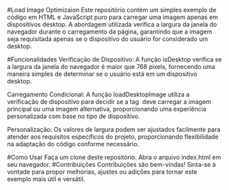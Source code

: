 #Load Image Optimizaion
Este repositório contém um simples exemplo de código em HTML e JavaScript puro para carregar uma imagem apenas em dispositivos desktop. A abordagem utilizada verifica a largura da janela do navegador durante o carregamento da página, garantindo que a imagem seja requisitada apenas se o dispositivo do usuário for considerado um desktop.

#Funcionalidades
Verificação de Dispositivo: A função isDesktop verifica se a largura da janela do navegador é maior que 768 pixels, fornecendo uma maneira simples de determinar se o usuário está em um dispositivo desktop.

Carregamento Condicional: A função loadDesktopImage utiliza a verificação de dispositivo para decidir se a tag <img> deve carregar a imagem principal ou uma imagem alternativa, proporcionando uma experiência personalizada com base no tipo de dispositivo.

Personalização: Os valores de largura podem ser ajustados facilmente para atender aos requisitos específicos do projeto, proporcionando flexibilidade na adaptação do código conforme necessário.

#Como Usar
Faça um clone deste repositório.
Abra o arquivo index.html em seu navegador.
#Contribuições
Contribuições são bem-vindas! Sinta-se à vontade para propor melhorias, ajustes ou adições para tornar este exemplo mais útil e versátil.
